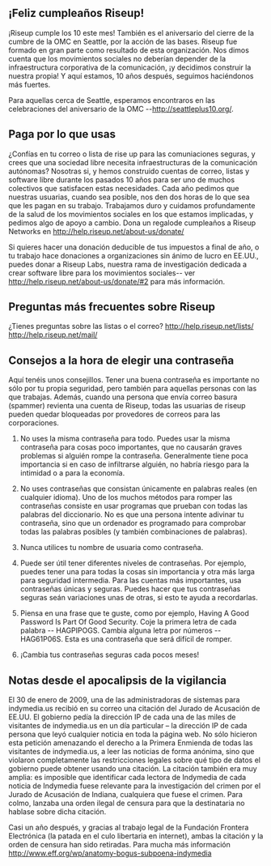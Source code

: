 ## ¡Feliz cumpleaños Riseup!

¡Riseup cumple los 10 este mes! También es el aniversario del cierre de
la cumbre de la OMC en Seattle, por la acción de las bases. Riseup fue
formado en gran parte como resultado de esta organización. Nos dimos
cuenta que los movimientos sociales no deberían depender de la
infraestructura corporativa de la comunicación, ¡y decidimos construir
la nuestra propia!
Y aquí estamos, 10 años después, seguimos haciéndonos más fuertes.

Para aquellas cerca de Seattle, esperamos encontraros en las
celebraciones del aniversario de la OMC --http://seattleplus10.org/.


## Paga por lo que usas

¿Confías en tu correo o lista de rise up para las comuniaciones seguras,
y crees que una sociedad libre necesita infraestructuras de la
comunicación autónomas? Nosotras si, y hemos construido cuentas de
correo, listas y software libre durante los pasados 10 años para ser uno
de muchos colectivos que satisfacen estas necesidades. Cada año pedimos
que nuestras usuarias, cuando sea posible, nos den dos horas de lo que
sea que les pagan en su trabajo. Trabajamos duro y cuidamos
profundamente de la salud de los movimientos sociales en los que estamos
implicadas, y pedimos algo de apoyo a cambio. Dona un regalode
cumpleaños a Riseup Networks en http://help.riseup.net/about-us/donate/

Si quieres hacer una donación deducible de tus impuestos a final de año,
o tu trabajo hace donaciones a organizaciones sin ánimo de lucro en
EE.UU., puedes donar a Riseup Labs, nuestra rama de investigación
dedicada a crear software libre para los movimientos sociales-- ver
http://help.riseup.net/about-us/donate/#2 para más información.


## Preguntas más frecuentes sobre Riseup

¿Tienes preguntas sobre las listas o el correo?
http://help.riseup.net/lists/
http://help.riseup.net/mail/


## Consejos a la hora de elegir una contraseña

Aquí tenéis unos consejillos. Tener una buena contraseña es importante
no sólo por tu propia seguridad, pero también para aquellas personas con
las que trabajas. Además, cuando una persona que envía correo basura
(spammer) revienta una cuenta de Riseup, todas las usuarias de riseup
pueden quedar bloqueadas por provedores de correos para las corporaciones.


1. No uses la misma contraseña para todo. Puedes usar la misma
contraseña para cosas poco importantes, que no causarán graves problemas
si alguién rompe la contraseña. Generalmente tiene poca importancia si
en caso de infiltrarse alguién, no habría riesgo para la intimidad o a
para la economía.

2. No uses contraseñas que consistan únicamente en palabras reales (en
cualquier idioma). Uno de los muchos métodos para romper las contraseñas
consiste en usar programas que prueban con todas las palabras del
diccionario. No es que una persona intente adivinar tu contraseña, sino
que un ordenador es programado para comprobar todas las palabras
posibles (y también combinaciones de palabras).

3. Nunca utilices tu nombre de usuaria como contraseña.

4. Puede ser útil tener diferentes niveles de contraseñas. Por ejemplo,
puedes tener una para todas la cosas sin importancia y otra más larga
para seguridad intermedia. Para las cuentas más  importantes, usa
contraseñas únicas y seguras. Puedes hacer que tus contraseñas seguras
seán variaciones unas de otras, si esto te ayuda a recordarlas.

5. Piensa en una frase que te guste, como por ejemplo, Having A Good
Password Is Part Of Good Security. Coje la primera letra de cada palabra
-- HAGPIPOGS. Cambia alguna letra por números --HAG61P06S. Esta es una
contraseña que será difícil de romper.

6. ¡Cambia tus contraseñas seguras cada pocos meses!


## Notas desde el apocalipsis de la vigilancia

El 30 de enero de 2009, una de las administradoras de sistemas para
indymedia.us recibió en su correo una citación del Jurado de Acusación
de EE.UU. El gobierno pedía la dirección IP de cada una de las miles de
visitantes de indymedia.us en un día particular – la dirección IP de
cada persona que leyó cualquier noticia en toda la página web.  No sólo
hicieron esta petición amenazando el derecho a la Primera Enmienda de
todas las visitantes de indymedia.us, a leer las noticias de forma
anónima, sino que violaron completamente las restricciones legales sobre
qué tipo de datos el gobierno puede obtener usando una citación. La
citación también era muy amplia: es imposible que identificar cada
lectora de Indymedia de cada noticia de Indymedia fuese relevante para
la investigación del crimen por el Jurado de Acusación de Indiana,
cualquiera que fuese el crimen. Para colmo, lanzaba una orden ilegal de
censura para que la destinataria no hablase sobre dicha citación.

Casi un año después, y gracias al trabajo legal de la Fundación Frontera
Electrónica (la patada en el culo libertaria en internet), ambas la
citación y la orden de censura han sido retiradas. Para mucha más
información http://www.eff.org/wp/anatomy-bogus-subpoena-indymedia
